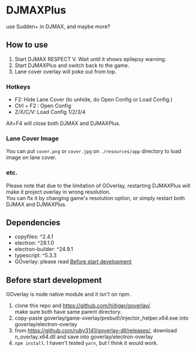 # DJMAXPlus

use Sudden+ in DJMAX, and maybe more?

## How to use

1. Start DJMAX RESPECT V. Wait until it shows epilepsy warning.
2. Start DJMAXPlus and switch back to the game.
3. Lane cover overlay will poke out from top.

### Hotkeys

- F2: Hide Lane Cover (to unhide, do Open Config or Load Config.)
- Ctrl + F2 : Open Config
- Z/X/C/V: Load Config 1/2/3/4

Alt+F4 will close both DJMAX and DJMAXPlus.

### Lane Cover Image

You can put `cover.png` or `cover.jpg` on `./resources/app` directory to load image on lane cover.

### etc.

Please note that due to the limitation of GOverlay, restarting DJMAXPlus will make it project overlay in wrong resolution. <br>
You can fix it by changing game's resolution option, or simply restart both DJMAX and DJMAXPlus.

## Dependencies

- copyfiles: ^2.4.1
- electron: ^28.1.0
- electron-builder: ^24.9.1
- typescript: ^5.3.3
- GOverlay: please read [Before start development](#Before-start-development)

## Before start development

GOverlay is node native module and it isn't on npm.

1. clone this repo and https://github.com/hiitiger/goverlay/. <br>
   make sure both have same parent directory.
2. copy-paste goverlay/game-overlay/prebuilt/injector_helper.x64.exe into goverlay/electron-overlay
3. from https://github.com/ruby3141/goverlay-dll/releases/, download n_overlay.x64.dll and save into goverlay/electron-overlay
4. `npm install`. I haven't tested `yarn`, but I think it would work.

